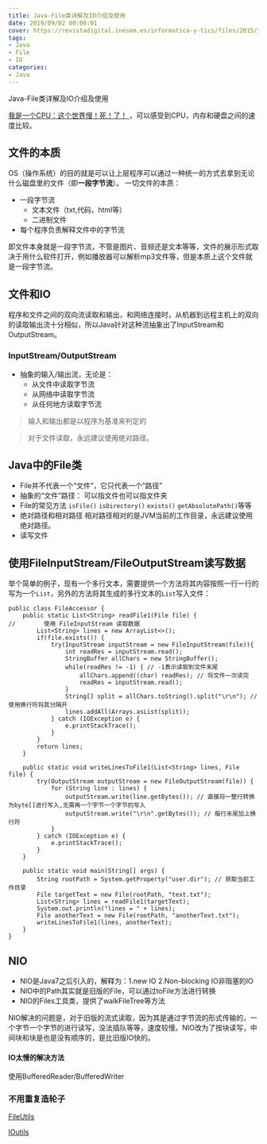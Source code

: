 ```yaml
---
title: Java-File类详解及IO介绍及使用
date: 2019/09/02 00:00:01
cover: https://revistadigital.inesem.es/informatica-y-tics/files/2015/10/inesem-java-1024x768.jpg
tags: 
- Java
- File
- IO
categories: 
- Java
---
```

Java-File类详解及IO介绍及使用
<!--more-->

[我是一个CPU：这个世界慢！死！了！ ](https://www.itcodemonkey.com/article/2110.html)，可以感受到CPU，内存和硬盘之间的速度比较。

## 文件的本质
OS（操作系统）的目的就是可以让上层程序可以通过一种统一的方式去拿到无论什么磁盘里的文件（即**一段字节流**）。
一切文件的本质：
- 一段字节流
    - 文本文件（txt,代码，html等）
    - 二进制文件
- 每个程序负责解释文件中的字节流

即文件本身就是一段字节流，不管是图片、音频还是文本等等，文件的展示形式取决于用什么软件打开，例如播放器可以解析mp3文件等，但是本质上这个文件就是一段字节流。

## 文件和IO

程序和文件之间的双向流读取和输出，和网络连接时，从机器到远程主机上的双向的读取输出流十分相似，所以Java针对这种流抽象出了InputStream和OutputStream。
### InputStream/OutputStream
- 抽象的输入/输出流，无论是：
    - 从文件中读取字节流
    - 从网络中读取字节流
    - 从任何地方读取字节流

> 输入和输出都是以程序为基准来判定的

> 对于文件读取，永远建议使用绝对路径。

## Java中的File类
- File并不代表一个“文件”，它只代表一个“路径”
- 抽象的“文件”路径： 可以指文件也可以指文件夹
- File的常见方法
`isFile()` `isDirectory()` `exists()` `getAbsolutePath()`等等
- 绝对路径和相对路径
相对路径相对的是JVM当前的工作目录，永远建议使用绝对路径。
- 读写文件

## 使用FileInputStream/FileOutputStream读写数据

举个简单的例子，现有一个多行文本，需要提供一个方法将其内容按照一行一行的写为一个`List`，另外的方法将其生成的多行文本的`List`写入文件：

```
public class FileAccessor {
    public static List<String> readFile1(File file) {
//        使用 FileInputStream 读取数据
        List<String> lines = new ArrayList<>();
        if(file.exists()) {
            try(InputStream inputStream = new FileInputStream(file)){
                int readRes = inputStream.read();
                StringBuffer allChars = new StringBuffer();
                while(readRes != -1) { // -1表示读取到文件末尾
                    allChars.append((char) readRes); // 将文件一次读完
                    readRes = inputStream.read();
                }
                String[] split = allChars.toString().split("\r\n"); // 使用换行符将其分隔开
                lines.addAll(Arrays.asList(split));
            } catch (IOException e) {
                e.printStackTrace();
            }
        }
        return lines;
    }

    public static void writeLinesToFile1(List<String> lines, File file) {
        try(OutputStream outputStream = new FileOutputStream(file)) {
            for (String line : lines) {
                outputStream.write(line.getBytes()); // 直接将一整行转换为byte[]进行写入,无需再一个字节一个字节的写入
                outputStream.write("\r\n".getBytes()); // 每行末尾加上换行符
            }
        } catch (IOException e) {
            e.printStackTrace();
        }
    }
    
    public static void main(String[] args) {
        String rootPath = System.getProperty("user.dir"); // 获取当前工作目录
        File targetText = new File(rootPath, "text.txt");
        List<String> lines = readFile1(targetText);
        System.out.println("lines = " + lines);
        File anotherText = new File(rootPath, "anotherText.txt");
        writeLinesToFile1(lines, anotherText);
    }
}
```


## NIO
- NIO是Java7之后引入的，解释为：1.new IO 2.Non-blocking IO非阻塞的IO
- NIO中的Path其实就是旧版的File，可以通过toFile方法进行转换
- NIO的Files工具类，提供了walkFileTree等方法

NIO解决的问题是，对于旧版的流式读取，因为其是通过字节流的形式传输的，一个字节一个字节的进行读写，没法插队等等，速度较慢。NIO改为了按块读写，中间块和块是也是没有顺序的，是比旧版IO快的。
#### IO太慢的解决方法
使用BufferedReader/BufferedWriter

### 不用重复造轮子
[FileUtils](http://commons.apache.org/proper/commons-io/javadocs/api-2.5/org/apache/commons/io/FileUtils.html)

[IOutils](http://commons.apache.org/proper/commons-io/javadocs/api-2.5/org/apache/commons/io/IOUtils.html)
